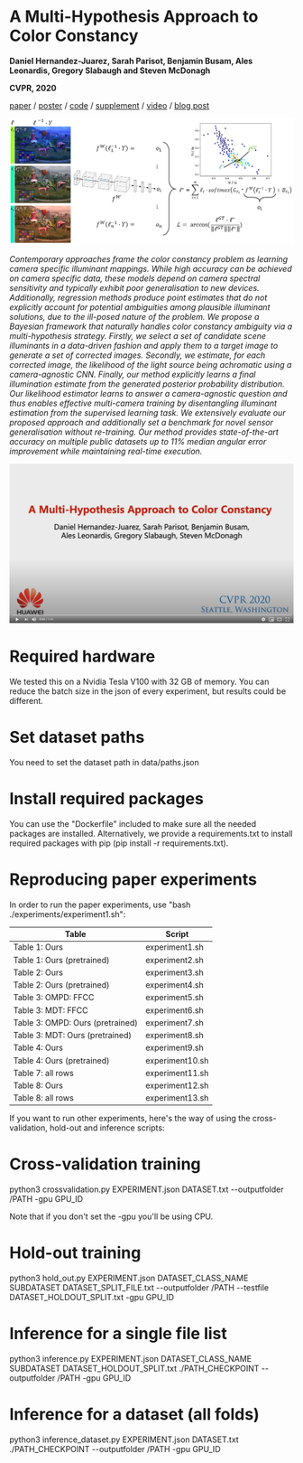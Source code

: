 # **A Multi-Hypothesis Approach to Color Constancy**

**Daniel Hernandez-Juarez, Sarah Parisot, Benjamin Busam, Ales Leonardis, Gregory Slabaugh and Steven McDonagh**

**CVPR, 2020**

[paper](https://arxiv.org/abs/2002.12896 "A Multi-Hypothesis Approach to Color Constancy paper") / [poster](https://github.com/smcdonagh/multi_hyp_cc/blob/master/06066-poster.pdf "A Multi-Hypothesis Approach to Color Constancy poster") / [code](https://github.com/huawei-noah/multi_hyp_cc "A Multi-Hypothesis Approach to Color Constancy code") / [supplement](https://arxiv.org/abs/2002.12896) / [video](https://youtu.be/3NjLnmFyXwI) / [blog post](https://blog.huawei.com/tag/noahs-ark-labs/)

![candidate_selection](candidate_selection.png)

*Contemporary approaches frame the color constancy problem as learning camera specific illuminant mappings. While high accuracy can be achieved on camera specific data, these models depend on camera spectral sensitivity and typically exhibit poor generalisation to new devices. Additionally, regression methods produce point estimates that do not explicitly account for potential ambiguities among plausible illuminant solutions, due to the ill-posed nature of the problem. We propose a Bayesian framework that naturally handles color constancy ambiguity via a multi-hypothesis strategy. Firstly, we select a set of candidate scene illuminants in a data-driven fashion and apply them to a target image to generate a set of corrected images. Secondly, we estimate, for each corrected image, the likelihood of the light source being achromatic using a camera-agnostic CNN. Finally, our method explicitly learns a final illumination estimate from the generated posterior probability distribution. Our likelihood estimator learns to answer a camera-agnostic question and thus enables effective multi-camera training by disentangling illuminant estimation from the supervised learning task. We extensively evaluate our proposed approach and additionally set a benchmark for novel sensor generalisation without re-training. Our method provides state-of-the-art accuracy on multiple public datasets up to 11% median angular error improvement while maintaining real-time execution.*

[![A Multi-Hypothesis Approach to Color Constancy Video](06066-youtube.png)](https://youtu.be/3NjLnmFyXwI)

# Required hardware

We tested this on a Nvidia Tesla V100 with 32 GB of memory. You can reduce the batch size in the json of every experiment, but results could be different.

# Set dataset paths

You need to set the dataset path in data/paths.json

# Install required packages

You can use the "Dockerfile" included to make sure all the needed packages are installed. Alternatively, we provide a requirements.txt to install required packages with pip (pip install -r requirements.txt).

# Reproducing paper experiments

In order to run the paper experiments, use "bash ./experiments/experiment1.sh":

| Table                             |   Script         |
| --------------------------------- | ---------------- |
| Table 1: Ours                     | experiment1.sh   |
| Table 1: Ours (pretrained)        | experiment2.sh   |
| Table 2: Ours                     | experiment3.sh   |
| Table 2: Ours (pretrained)        | experiment4.sh   |
| Table 3: OMPD: FFCC               | experiment5.sh   |
| Table 3: MDT: FFCC                | experiment6.sh   |
| Table 3: OMPD: Ours (pretrained)  | experiment7.sh   |
| Table 3: MDT: Ours (pretrained)   | experiment8.sh   |
| Table 4: Ours                     | experiment9.sh   |
| Table 4: Ours (pretrained)        | experiment10.sh  |
| Table 7: all rows                 | experiment11.sh  |
| Table 8: Ours                     | experiment12.sh  |
| Table 8: all rows                 | experiment13.sh  |

If you want to run other experiments, here's the way of using the cross-validation, hold-out and inference scripts:

# Cross-validation training
python3 crossvalidation.py EXPERIMENT.json DATASET.txt --outputfolder /PATH -gpu GPU_ID

Note that if you don't set the -gpu you'll be using CPU.

# Hold-out training
python3 hold_out.py EXPERIMENT.json DATASET_CLASS_NAME SUBDATASET DATASET_SPLIT_FILE.txt --outputfolder /PATH --testfile DATASET_HOLDOUT_SPLIT.txt -gpu GPU_ID

# Inference for a single file list
python3 inference.py EXPERIMENT.json DATASET_CLASS_NAME SUBDATASET DATASET_HOLDOUT_SPLIT.txt ./PATH_CHECKPOINT --outputfolder /PATH -gpu GPU_ID

# Inference for a dataset (all folds)
python3 inference_dataset.py EXPERIMENT.json DATASET.txt ./PATH_CHECKPOINT --outputfolder /PATH -gpu GPU_ID
